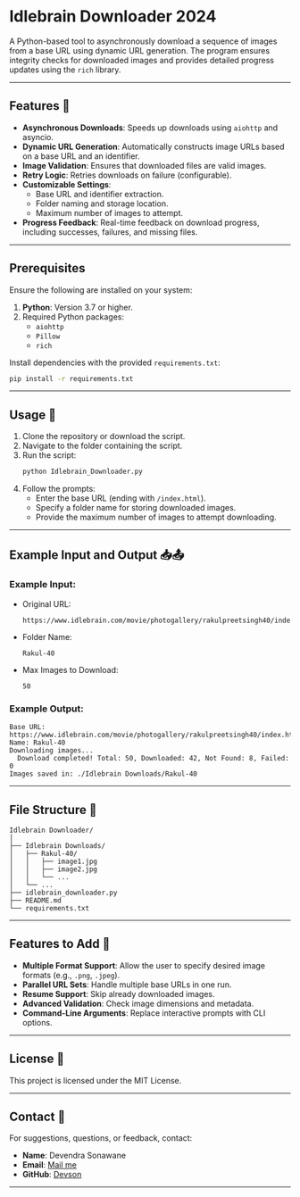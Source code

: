 
# Idlebrain Downloader 2024

A Python-based tool to asynchronously download a sequence of images from a base URL using dynamic URL generation. The program ensures integrity checks for downloaded images and provides detailed progress updates using the `rich` library.

---

## Features 🚀

- **Asynchronous Downloads**: Speeds up downloads using `aiohttp` and asyncio.
- **Dynamic URL Generation**: Automatically constructs image URLs based on a base URL and an identifier.
- **Image Validation**: Ensures that downloaded files are valid images.
- **Retry Logic**: Retries downloads on failure (configurable).
- **Customizable Settings**:
  - Base URL and identifier extraction.
  - Folder naming and storage location.
  - Maximum number of images to attempt.
- **Progress Feedback**: Real-time feedback on download progress, including successes, failures, and missing files.

---

## Prerequisites 

Ensure the following are installed on your system:

1. **Python**: Version 3.7 or higher.
2. Required Python packages:
    - `aiohttp`
    - `Pillow`
    - `rich`

Install dependencies with the provided `requirements.txt`:

```bash
pip install -r requirements.txt
```

---

## Usage 📖

1. Clone the repository or download the script.
2. Navigate to the folder containing the script.
3. Run the script:
    ```bash
    python Idlebrain_Downloader.py
    ```
4. Follow the prompts:
    - Enter the base URL (ending with `/index.html`).
    - Specify a folder name for storing downloaded images.
    - Provide the maximum number of images to attempt downloading.

---

## Example Input and Output 📥📤

### Example Input:
- Original URL:  
  ```
  https://www.idlebrain.com/movie/photogallery/rakulpreetsingh40/index.html
  ```
- Folder Name:  
  ```
  Rakul-40
  ```
- Max Images to Download:  
  ```
  50
  ```

### Example Output:
```plaintext
Base URL: https://www.idlebrain.com/movie/photogallery/rakulpreetsingh40/index.html, 
Name: Rakul-40
Downloading images...
  Download completed! Total: 50, Downloaded: 42, Not Found: 8, Failed: 0
Images saved in: ./Idlebrain Downloads/Rakul-40
```

---

## File Structure 📂

```plaintext
Idlebrain Downloader/
│
├── Idlebrain Downloads/
│   ├── Rakul-40/
│   │   ├── image1.jpg
│   │   ├── image2.jpg
│   │   └── ...
│   └── ...
├── idlebrain_downloader.py
├── README.md
└── requirements.txt
```

---

## Features to Add 📝

- **Multiple Format Support**: Allow the user to specify desired image formats (e.g., `.png`, `.jpeg`).
- **Parallel URL Sets**: Handle multiple base URLs in one run.
- **Resume Support**: Skip already downloaded images.
- **Advanced Validation**: Check image dimensions and metadata.
- **Command-Line Arguments**: Replace interactive prompts with CLI options.

---

## License 📜

This project is licensed under the MIT License.

---

## Contact 📧

For suggestions, questions, or feedback, contact:

- **Name**: Devendra Sonawane
- **Email**: [Mail me](mailto:dpsonawane789@gmail.com)
- **GitHub**: [Devson](https://github.com/DevSon1024)

---
